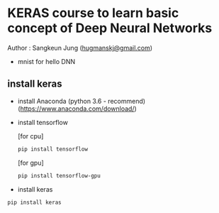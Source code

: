 # KERAS course to learn basic concept of Deep Neural Networks

Author : Sangkeun Jung (hugmanskj@gmail.com)

- mnist for hello DNN


## install keras ##

- install Anaconda (python 3.6 - recommend)
  (https://www.anaconda.com/download/)
- install tensorflow

    [for cpu]
    ```bash
    pip install tensorflow
    ```
    [for gpu]
    ```bash
    pip install tensorflow-gpu
    ```
  
- install keras
```bash
pip install keras
```



